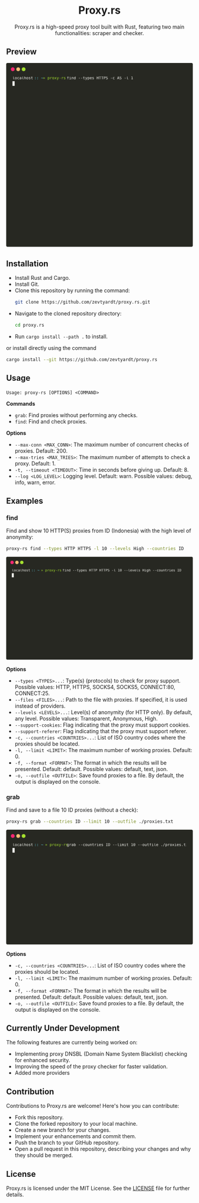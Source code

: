 <div align="center">

# Proxy.rs
Proxy.rs is a high-speed proxy tool built with Rust, featuring two main functionalities: scraper and checker.

</div>

## Preview
![Proxy.rs Preview](./images/preview.svg)

## Installation

- Install Rust and Cargo.
- Install Git.
- Clone this repository by running the command:
  ```bash
  git clone https://github.com/zevtyardt/proxy.rs.git
  ```
- Navigate to the cloned repository directory:
  ```bash
  cd proxy.rs
  ```
- Run `cargo install --path .` to install.

or install directly using the command

```bash
cargo install --git https://github.com/zevtyardt/proxy.rs
```

## Usage

```
Usage: proxy-rs [OPTIONS] <COMMAND>
```

**Commands**
- `grab`: Find proxies without performing any checks.
- `find`: Find and check proxies.

**Options**
- `--max-conn <MAX_CONN>`: The maximum number of concurrent checks of proxies. Default: 200.
- `--max-tries <MAX_TRIES>`: The maximum number of attempts to check a proxy. Default: 1.
- `-t, --timeout <TIMEOUT>`: Time in seconds before giving up. Default: 8.
- `--log <LOG_LEVEL>`: Logging level. Default: warn. Possible values: debug, info, warn, error.

## Examples

### find

Find and show 10 HTTP(S) proxies from ID (Indonesia) with the high level of anonymity:
```bash
proxy-rs find --types HTTP HTTPS -l 10 --levels High --countries ID
```
![](./images/find.svg)

**Options**
- `--types <TYPES>...`: Type(s) (protocols) to check for proxy support. Possible values: HTTP, HTTPS, SOCKS4, SOCKS5, CONNECT:80, CONNECT:25.
- `--files <FILES>...`: Path to the file with proxies. If specified, it is used instead of providers.
- `--levels <LEVELS>...`: Level(s) of anonymity (for HTTP only). By default, any level. Possible values: Transparent, Anonymous, High.
- `--support-cookies`: Flag indicating that the proxy must support cookies.
- `--support-referer`: Flag indicating that the proxy must support referer.
- `-c, --countries <COUNTRIES>...`: List of ISO country codes where the proxies should be located.
- `-l, --limit <LIMIT>`: The maximum number of working proxies. Default: 0.
- `-f, --format <FORMAT>`: The format in which the results will be presented. Default: default. Possible values: default, text, json.
- `-o, --outfile <OUTFILE>`: Save found proxies to a file. By default, the output is displayed on the console.

### grab

Find and save to a file 10 ID proxies (without a check):
```bash
proxy-rs grab --countries ID --limit 10 --outfile ./proxies.txt
```
![](./images/grab.svg)

**Options**
- `-c, --countries <COUNTRIES>...`: List of ISO country codes where the proxies should be located.
- `-l, --limit <LIMIT>`: The maximum number of working proxies. Default: 0.
- `-f, --format <FORMAT>`: The format in which the results will be presented. Default: default. Possible values: default, text, json.
- `-o, --outfile <OUTFILE>`: Save found proxies to a file. By default, the output is displayed on the console.

## Currently Under Development

The following features are currently being worked on:

- Implementing proxy DNSBL (Domain Name System Blacklist) checking for enhanced security.
- Improving the speed of the proxy checker for faster validation.
- Added more providers

## Contribution

Contributions to Proxy.rs are welcome! Here's how you can contribute:

- Fork this repository.
- Clone the forked repository to your local machine.
- Create a new branch for your changes.
- Implement your enhancements and commit them.
- Push the branch to your GitHub repository.
- Open a pull request in this repository, describing your changes and why they should be merged.

## License

Proxy.rs is licensed under the MIT License. See the [LICENSE](https://github.com/zevtyardt/proxy.rs/blob/main/LICENSE) file for further details.
